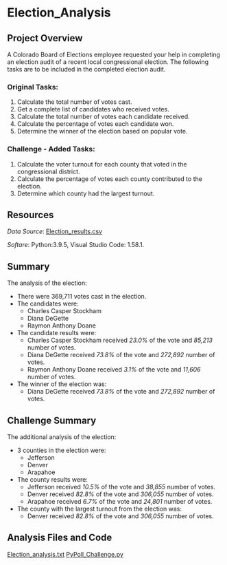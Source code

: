 # Election_Analysis

## Project Overview
A Colorado Board of Elections employee requested your help in completing an election audit of a recent local congressional election. The following tasks are to be included in the completed election audit.

### Original Tasks:
 
1. Calculate the total number of votes cast. 
2. Get a complete list of candidates who received votes. 
3. Calculate the total number of votes each candidate received. 
4. Calculate the percentage of votes each candidate won. 
5. Determine the winner of the election based on popular vote. 

### Challenge - Added Tasks:

1. Calculate the voter turnout for each county that voted in the congressional district.
2. Calculate the percentage of votes each county contributed to the election.
3. Determine which county had the largest turnout.

## Resources
*Data Source*: [Election_results.csv](https://github.com/cffhr99/Module3-Challenge/blob/main/Resources/election_results.csv)

*Softare*: Python:3.9.5, Visual Studio Code: 1.58.1.
## Summary
The analysis of the election:
- There were 369,711 votes cast in the election.
- The candidates were:
   - Charles Casper Stockham
   - Diana DeGette
   - Raymon Anthony Doane
- The candidate results were:
   - Charles Casper Stockham received _*23.0%*_ of the vote and _*85,213*_ number of votes.
   - Diana DeGette received _*73.8%*_ of the vote and _*272,892*_ number of votes.
   - Raymon Anthony Doane received _*3.1%*_ of the vote and _*11,606*_ number of votes.
- The winner of the election was:
   - Diana DeGette received _*73.8%*_ of the vote and _*272,892*_ number of votes.

## Challenge Summary
The additional analysis of the election:
- 3 counties in the election were:
   - Jefferson
   - Denver
   - Arapahoe
- The county results were:
   - Jefferson received _*10.5%*_ of the vote and _*38,855*_ number of votes.
   - Denver received _*82.8%*_ of the vote and _*306,055*_ number of votes.
   - Arapahoe received _*6.7%*_ of the vote and _*24,801*_ number of votes. 
- The county with the largest turnout from the election was:
   - Denver received *82.8%* of the vote and *306,055* number of votes.

## Analysis Files and Code
[Election_analysis.txt](https://github.com/cffhr99/Module3-Challenge/blob/main/analysis/election_analysis.txt)
[PyPoll_Challenge.py]()
